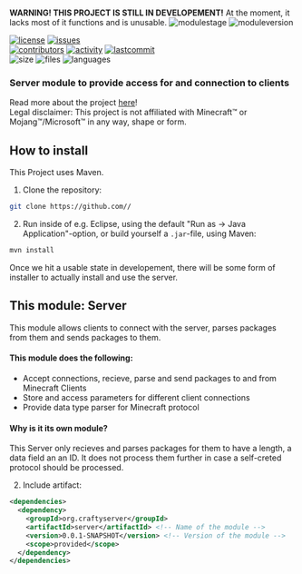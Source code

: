 <!-- START readme-head.md -->
# 

**WARNING! THIS PROJECT IS STILL IN DEVELOPEMENT!** At the moment, it lacks most of it functions and is unusable.<!-- END readme-head.md -->
![modulestage](https://img.shields.io/badge/module%20stage-developement-red)
![moduleversion](https://img.shields.io/badge/version-0.0.1-red)
<!-- START readme-shields.md -->
[![license](https://img.shields.io/github/license/)](https://github.com//blob/main/LICENSE)
[![issues](https://img.shields.io/github/issues/)](https://github.com//issues)<br>
[![contributors](https://img.shields.io/github/contributors/)](https://github.com//graphs/contributors)
[![activity](https://img.shields.io/github/commit-activity/m/)](https://github.com//commits/main)
[![lastcommit](https://img.shields.io/github/last-commit/)](https://github.com//commits/main)<br>
![size](https://img.shields.io/github/languages/code-size/)
![files](https://img.shields.io/github/directory-file-count/)
![languages](https://img.shields.io/github/languages/count/)<br><!-- END readme-shields.md -->
### Server module to provide access for and connection to clients
<!-- START readme-link-to-main-repo.md -->
Read more about the project [here](https://github.com/CraftyServerMC/CraftyServer)!  
Legal disclaimer: This project is not affiliated with Minecraft&trade; or Mojang&trade;/Microsoft&trade; in any way, shape or form.  <!-- END readme-link-to-main-repo.md -->
<!-- START readme-how-to-install.md -->
## How to install
This Project uses Maven.  
1. Clone the repository: 
```bash
git clone https://github.com//
```
2. Run inside of e.g. Eclipse, using the default "Run as -> Java Application"-option, or build yourself a `.jar`-file, using Maven:
```bash
mvn install
```  

Once we hit a usable state in developement, there will be some form of installer to actually install and use the server.<!-- END readme-how-to-install.md -->
## This module: Server
This module allows clients to connect with the server, parses packages from them and sends packages to them.

#### This module does the following:
 - Accept connections, recieve, parse and send packages to and from Minecraft Clients
 - Store and access parameters for different client connections
 - Provide data type parser for Minecraft protocol

#### Why is it its own module?
This Server only recieves and parses packages for them to have a length, a data field an an ID. It does not process them further in case a self-creted protocol should be processed.

<!-- START readme-maven-instructions-repo.md -->
<!-- END readme-maven-instructions-repo.md -->

2. Include artifact:

```XML
<dependencies>
  <dependency>
    <groupId>org.craftyserver</groupId>
    <artifactId>server</artifactId> <!-- Name of the module -->
    <version>0.0.1-SNAPSHOT</version> <!-- Version of the module -->
    <scope>provided</scope>
  </dependency>
</dependencies>
```